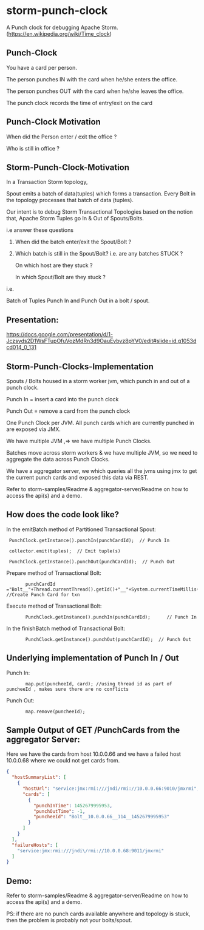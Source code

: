 # storm-punch-clock
A Punch clock for debugging Apache Storm. (https://en.wikipedia.org/wiki/Time_clock)

Punch-Clock
-----------
You have a card per person.

The person punches IN with the card when he/she enters the office.

The person punches OUT with the card when he/she leaves the office.

The punch clock records the time of entry/exit on the card

Punch-Clock Motivation
----------------------
When did the Person enter / exit the office ?

Who is still in office ?

Storm-Punch-Clock-Motivation
----------------------------

In a Transaction Storm topology,

Spout emits a batch of data(tuples) which forms a transaction. Every Bolt in the topology processes that batch of data (tuples).

Our intent is to debug Storm Transactional Topologies based on the notion that, Apache Storm Tuples go In & Out of Spouts/Bolts.

i.e answer these questions

1) When did the batch enter/exit the Spout/Bolt ? 

2) Which batch is still in the Spout/Bolt?  i.e.  are any batches STUCK ?

   On which host are they stuck ? 
   
   In which Spout/Bolt are they stuck ?

i.e.

Batch of Tuples Punch In and Punch Out in a bolt / spout.


Presentation:
-------------
https://docs.google.com/presentation/d/1-Jczsvds2D1WsFTupOfuVozMdRn3d9OauEvbvz8pYV0/edit#slide=id.g1053dcd014_0_131

Storm-Punch-Clocks-Implementation
---------------------------------
Spouts / Bolts housed in a storm worker jvm, which punch in and out of a punch clock.

Punch In = insert a card into the punch clock

Punch Out = remove a card from the punch clock

One Punch Clock per JVM. All punch cards which are currently punched in are exposed via JMX.

We have multiple JVM ,=> we have multiple Punch Clocks.

Batches move across storm workers & we have multiple JVM, so we need to aggregate the data across Punch Clocks.

We have a aggregator server, we which queries all the jvms using jmx to get the current punch cards and exposed this data via REST.

Refer to storm-samples/Readme & aggregator-server/Readme on how to access the api(s) and a demo.


How does the code look like?
----------------------------

In the emitBatch method of Partitioned Transactional Spout:

     PunchClock.getInstance().punchIn(punchCardId);  // Punch In 

     collector.emit(tuples);  // Emit tuple(s)

     PunchClock.getInstance().punchOut(punchCardId);  // Punch Out


Prepare method of Transactional Bolt:
```
       punchCardId ="Bolt__"+Thread.currentThread().getId()+"__"+System.currentTimeMillis();  //Create Punch Card for txn 
```
Execute method of Transactional Bolt:
```
       PunchClock.getInstance().punchIn(punchCardId);      // Punch In
```
In the finishBatch method of Transactional Bolt:
```
       PunchClock.getInstance().punchOut(punchCardId);  // Punch Out
```

Underlying implementation of Punch In / Out
-------------------------------------------
Punch In:
```
       map.put(puncheeId, card); //using thread id as part of puncheeId , makes sure there are no conflicts
```

Punch Out:
```
       map.remove(puncheeId);
```


Sample Output of GET /PunchCards from the aggregator Server:
------------------------------------------------------------

Here we have the cards from host 10.0.0.66 and we have a failed host 10.0.0.68 where we could not get cards from.

```json
{
  "hostSummaryList": [
    {
      "hostUrl": "service:jmx:rmi:///jndi/rmi://10.0.0.66:9010/jmxrmi",
      "cards": [
        {
          "punchInTime": 1452679995953,
          "punchOutTime": -1,
          "puncheeId": "Bolt__10.0.0.66__114__1452679995953"
        }
      ]
    }
  ],
  "failureHosts": [
    "service:jmx:rmi:///jndi\/rmi://10.0.0.68:9011/jmxrmi"
  ]
}
```
Demo:
-----
Refer to storm-samples/Readme & aggregator-server/Readme on how to access the api(s) and a demo.

PS: if there are no punch cards available anywhere and topology is stuck, then the problem is probably not your bolts/spout.
